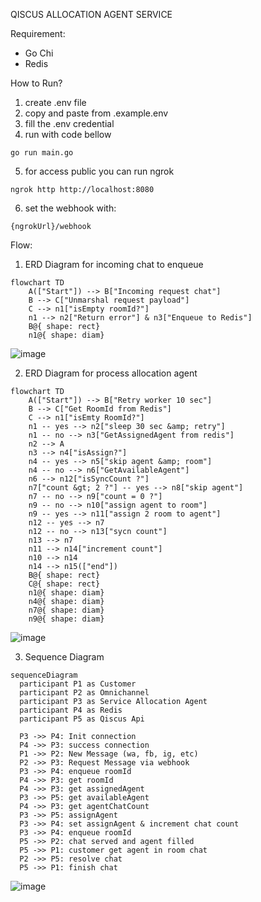 QISCUS ALLOCATION AGENT SERVICE

Requirement: 
- Go Chi
- Redis

How to Run?
1. create .env file
2. copy and paste from .example.env
3. fill the .env credential
4.  run with code bellow

```
go run main.go
```

5. for access public you can run ngrok 
```
ngrok http http://localhost:8080
```
6. set the webhook with:
```
{ngrokUrl}/webhook
```

Flow:
1. ERD Diagram for incoming chat to enqueue
```
flowchart TD
    A(["Start"]) --> B["Incoming request chat"]
    B --> C["Unmarshal request payload"]
    C --> n1["isEmpty roomId?"]
    n1 --> n2["Return error"] & n3["Enqueue to Redis"]
    B@{ shape: rect}
    n1@{ shape: diam}
```  

![image](https://github.com/user-attachments/assets/d04de6d6-e261-4c97-bf66-3ba4fac5dd61)

2. ERD Diagram for process allocation agent
```
flowchart TD
    A(["Start"]) --> B["Retry worker 10 sec"]
    B --> C["Get RoomId from Redis"]
    C --> n1["isEmty RoomId?"]
    n1 -- yes --> n2["sleep 30 sec &amp; retry"]
    n1 -- no --> n3["GetAssignedAgent from redis"]
    n2 --> A
    n3 --> n4["isAssign?"]
    n4 -- yes --> n5["skip agent &amp; room"]
    n4 -- no --> n6["GetAvailableAgent"]
    n6 --> n12["isSyncCount ?"]
    n7["count &gt; 2 ?"] -- yes --> n8["skip agent"]
    n7 -- no --> n9["count = 0 ?"]
    n9 -- no --> n10["assign agent to room"]
    n9 -- yes --> n11["assign 2 room to agent"]
    n12 -- yes --> n7
    n12 -- no --> n13["sycn count"]
    n13 --> n7
    n11 --> n14["increment count"]
    n10 --> n14
    n14 --> n15(["end"])
    B@{ shape: rect}
    C@{ shape: rect}
    n1@{ shape: diam}
    n4@{ shape: diam}
    n7@{ shape: diam}
    n9@{ shape: diam}
```

![image](https://github.com/user-attachments/assets/bce033b1-16ae-40c0-8189-f6faf6714c9b)

  
3. Sequence Diagram
```
sequenceDiagram
  participant P1 as Customer
  participant P2 as Omnichannel
  participant P3 as Service Allocation Agent
  participant P4 as Redis
  participant P5 as Qiscus Api

  P3 ->> P4: Init connection
  P4 ->> P3: success connection
  P1 ->> P2: New Message (wa, fb, ig, etc)
  P2 ->> P3: Request Message via webhook
  P3 ->> P4: enqueue roomId
  P4 ->> P3: get roomId
  P4 ->> P3: get assignedAgent
  P3 ->> P5: get availableAgent
  P4 ->> P3: get agentChatCount
  P3 ->> P5: assignAgent
  P3 ->> P4: set assignAgent & increment chat count
  P3 ->> P4: enqueue roomId
  P5 ->> P2: chat served and agent filled
  P5 ->> P1: customer get agent in room chat
  P2 ->> P5: resolve chat
  P5 ->> P1: finish chat
```

![image](https://github.com/user-attachments/assets/6079bc59-0d4c-481f-a329-b2cfd016994f)
